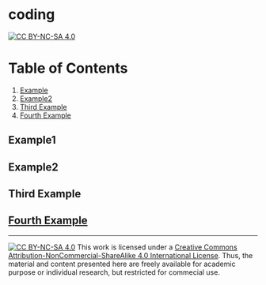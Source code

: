 # coding

[![CC BY-NC-SA 4.0][cc-by-nc-sa-shield]][cc-by-nc-sa]

# Table of Contents
1. [Example](#example1)
2. [Example2](#example2)
3. [Third Example](#third-example)
4. [Fourth Example](#fourth-example)


## Example1
## Example2
## Third Example
## [Fourth Example](http://www.fourthexample.com) 






---
[![CC BY-NC-SA 4.0][cc-by-nc-sa-image]][cc-by-nc-sa]
This work is licensed under a
[Creative Commons Attribution-NonCommercial-ShareAlike 4.0 International License][cc-by-nc-sa]. Thus, the material and content presented here are freely available for academic purpose or individual research, but restricted for commecial use.


[cc-by-nc-sa]: http://creativecommons.org/licenses/by-nc-sa/4.0/
[cc-by-nc-sa-image]: https://licensebuttons.net/l/by-nc-sa/4.0/88x31.png
[cc-by-nc-sa-shield]: https://img.shields.io/badge/License-CC%20BY--NC--SA%204.0-lightgrey.svg

